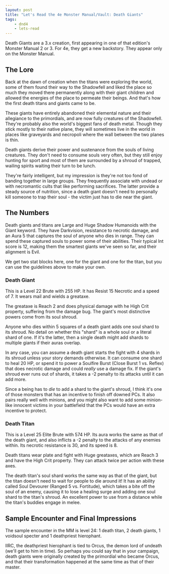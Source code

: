 ```yaml
---
layout: post
title: "Let's Read the 4e Monster Manual/Vault: Death Giants"
tags:
    - dnd4
    - lets-read
---
```


Death Giants are a 3.x creation, first appearing in one of that edition's
Monster Manual 2 or 3. For 4e, they get a new backstory. They appear only on the
Monster Manual.

## The Lore

Back at the dawn of creation when the titans were exploring the world, some of
them found their way to the Shadowfell and liked the place so much they moved
there permanently along with their giant children and allowed the energies of
the place to permeate their beings. And that's how the first death titans and
giants came to be.

These giants have entirely abandoned their elemental nature and their allegiance
to the primordials, and are now fully creatures of the Shadowfell. They're
probably also the world's biggest fans of death metal. Though they stick mostly
to their native plane, they will sometimes live in the world in places like
graveyards and necropoli where the wall between the two planes is thin.

Death giants derive their power and sustenance from the souls of living
creatures. They don't need to consume souls very often, but they still enjoy
hunting for sport and most of them are surrounded by a shroud of trapped,
wailing spirits waiting their turn to be lunch.

They're fairly intelligent, but my impression is they're not too fond of banding
together in large groups. They frequently associate with undead or with
necromantic cults that like performing sacrifices. The latter provide a steady
source of nutrition, since a death giant doesn't need to personally kill someone
to trap their soul - the victim just has to die near the giant.

## The Numbers

Death giants and titans are Large and Huge Shadow Humanoids with the Giant
keyword. They have Darkvision, resistance to necrotic damage, and an Aura 5 that
captures the soul of anyone who dies in range. They can spend these captured
souls to power some of their abilities. Their typical Int score is 12, making
them the smartest giants we've seen so far, and their alignment is Evil.

We get two stat blocks here, one for the giant and one for the titan, but you
can use the guidelines above to make your own.

### Death Giant

This is a Level 22 Brute with 255 HP. It has Resist 15 Necrotic and a speed
of 7. It wears mail and wields a greataxe.

The greataxe is Reach 2 and does physical damage with he High Crit property,
suffering from the damage bug. The giant's most distinctive powers come from its
soul shroud.

Anyone who dies within 5 squares of a death giant adds one soul shard to its
shroud. No detail on whether this "shard" is a whole soul or a literal shard of
one. If it's the latter, then a single death might add shards to multiple giants
if their auras overlap.

In any case, you can assume a death giant starts the fight with 4 shards in its
shroud unless your story demands otherwise. It can consume one shard to heal 20
HP, or spend it to power a Soulfire Burst (Close Burst 1 vs. Reflex) that does
necrotic damage and could _really_ use a damage fix. If the giant's shroud ever
runs out of shards, it takes a -2 penalty to its attacks until it can add more.

Since a being has to _die_ to add a shard to the giant's shroud, I think it's
one of those monsters that has an incentive to finish off downed PCs. It also
pairs really well with minions, and you might also want to add some minion-like
innocent victims in your battlefield that the PCs would have an extra incentive
to protect.

### Death Titan

This is a Level 25 Elite Brute with 574 HP. Its aura works the same as that of
the death giant, and also inflicts a -2 penalty to the attacks of any enemies
within. Its necrotic resistance is 30, and its speed is 8.

Death titans wear plate and fight with Huge greataxes, which are Reach 3 and
have the High Crit property. They can attack twice per action with these axes.

The death titan's soul shard works the same way as that of the giant, but the
titan doesn't need to wait for people to die around it! It has an ability called
Soul Devourer (Ranged 5 vs. Fortitude), which takes a bite off the soul of an
enemy, causing it to lose a healing surge and adding one soul shard to the
titan's shroud. An excellent power to use from a distance while the titan's
buddies engage in melee.

## Sample Encounter and Final Impressions

The sample encounter in the MM is level 24: 1 death titan, 2 death giants, 1
voidsoul specter and 1 deathpriest hierophant.

IIRC, the deathpriest hierophant is tied to Orcus, the demon lord of undeath
(we'll get to him in time). So perhaps you could say that in your campaign,
death giants were originally created by the primordial who became Orcus, and
that their transformation happened at the same time as that of their master.
